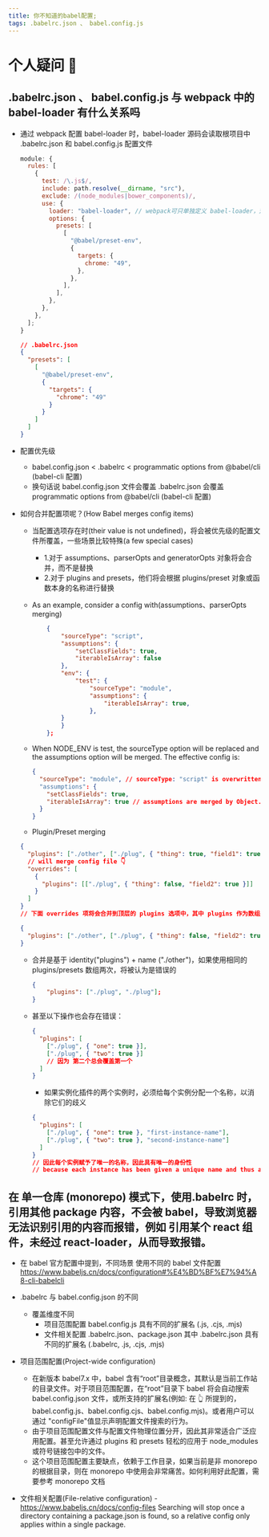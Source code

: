 ```yaml
---
title: 你不知道的babel配置;
tags: .babelrc.json 、 babel.config.js
---
```


# 个人疑问 🤔️

## .babelrc.json 、 babel.config.js 与 webpack 中的 babel-loader 有什么关系吗

- 通过 webpack 配置 babel-loader 时，babel-loader 源码会读取根项目中 .babelrc.json 和 babel.config.js 配置文件

  ```js
  module: {
    rules: [
      {
        test: /\.js$/,
        include: path.resolve(__dirname, "src"),
        exclude: /(node_modules|bower_components)/,
        use: {
          loader: "babel-loader", // webpack可只单独定义 babel-loader，对于 presets、plugins 可在 .babelrc.json和babel.config.js文件内配置
          options: {
            presets: [
              [
                "@babel/preset-env",
                {
                  targets: {
                    chrome: "49",
                  },
                },
              ],
            ],
          },
        },
      },
    ];
  }
  ```

  ```json
  // .babelrc.json
  {
    "presets": [
      [
        "@babel/preset-env",
        {
          "targets": {
            "chrome": "49"
          }
        }
      ]
    ]
  }
  ```

- 配置优先级

  - babel.config.json < .babelrc < programmatic options from @babel/cli (babel-cli 配置)
  - 换句话说 babel.config.json 文件会覆盖 .babelrc.json 会覆盖 programmatic options from @babel/cli (babel-cli 配置)

- 如何合并配置项呢？(How Babel merges config items)

  - 当配置选项存在时(their value is not undefined)，将会被优先级的配置文件所覆盖，一些场景比较特殊(a few special cases)

    - 1.对于 assumptions、parserOpts and generatorOpts 对象将会合并，而不是替换
    - 2.对于 plugins and presets，他们将会根据 plugins/preset 对象或函数本身的名称进行替换

  - As an example, consider a config with(assumptions、parserOpts merging)

    ```json
        {
            "sourceType": "script",
            "assumptions": {
                "setClassFields": true,
                "iterableIsArray": false
            },
            "env": {
                "test": {
                    "sourceType": "module",
                    "assumptions": {
                        "iterableIsArray": true,
                    },
            }
            }
        };
    ```

  - When NODE_ENV is test, the sourceType option will be replaced and the assumptions option will be merged. The effective config is:

    ```json
    {
      "sourceType": "module", // sourceType: "script" is overwritten
      "assumptions": {
        "setClassFields": true,
        "iterableIsArray": true // assumptions are merged by Object.assign
      }
    }
    ```

  - Plugin/Preset merging

  ```json
  {
    "plugins": ["./other", ["./plug", { "thing": true, "field1": true }]],
    // will merge config file 👇
    "overrides": [
      {
        "plugins": [["./plug", { "thing": false, "field2": true }]]
      }
    ]
  }
  // 下面 overrides 项将会合并到顶层的 plugins 选项中，其中 plugins 作为数组并不会讲整个内容覆盖 顶层 plugins 中，合并逻辑是看 ".plug" 在两者之间是否是一样的插件，如果一样 {thing: false, field2: true}, 将会覆盖源选项配置，结果如下：
  ```

  ```json
  {
    "plugins": ["./other", ["./plug", { "thing": false, "field2": true }]]
  }
  ```

  - 合并是基于 identity("plugins") + name ("./other")，如果使用相同的 plugins/presets 数组两次，将被认为是错误的

    ```json
    {
        "plugins": ["./plug", "./plug"];
    }
    ```

  - 甚至以下操作也会存在错误：

    ```json
    {
      "plugins": [
        ["./plug", { "one": true }],
        ["./plug", { "two": true }]
        // 因为 第二个总会覆盖第一个
      ]
    }
    ```

    - 如果实例化插件的两个实例时，必须给每个实例分配一个名称，以消除它们的歧义

    ```json
    {
      "plugins": [
        ["./plug", { "one": true }, "first-instance-name"],
        ["./plug", { "two": true }, "second-instance-name"]
      ]
    }
    // 因此每个实例赋予了唯一的名称，因此具有唯一的身份性
    // because each instance has been given a unique name and thus a unique identity.
    ```

## 在 单一仓库 (monorepo) 模式下，使用.babelrc 时，引用其他 package 内容，不会被 babel，导致浏览器无法识别引用的内容而报错，例如 引用某个 react 组件，未经过 react-loader，从而导致报错。

- 在 babel 官方配置中提到，不同场景 使用不同的 babel 文件配置 https://www.babeljs.cn/docs/configuration#%E4%BD%BF%E7%94%A8-cli-babelcli

- .babelrc 与 babel.config.json 的不同
  - 覆盖维度不同
    - 项目范围配置 babel.config.js 具有不同的扩展名 (.js, .cjs, .mjs)
    - 文件相关配置 .babelrc.json、package.json 其中 .babelrc.json 具有不同的扩展名 (.babelrc, .js, .cjs, .mjs)
- 项目范围配置(Project-wide configuration)

  - 在新版本 babel7.x 中，babel 含有“root”目录概念，其默认是当前工作站的目录文件。对于项目范围配置，在“root”目录下 babel 将会自动搜索 babel.config.json 文件，或所支持的扩展名(例如: 在 👆 所提到的，babel.config.js、babel.config.cjs、babel.config.mjs)。或者用户可以通过 "configFile"值显示声明配置文件搜索的行为。
  - 由于项目范围配置文件与配置文件物理位置分开，因此其非常适合广泛应用配置。甚至允许通过 plugins 和 presets 轻松的应用于 node_modules 或符号链接包中的文件。
  - 这个项目范围配置主要缺点，依赖于工作目录，如果当前是非 monorepo 的根据目录，则在 monorepo 中使用会非常痛苦。如何利用好此配置，需要参考 monorepo 文档

- 文件相关配置(File-relative configuration) - https://www.babeljs.cn/docs/config-files
  Searching will stop once a directory containing a package.json is found, so a relative config only applies within a single package.
